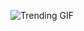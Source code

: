 ![Trending GIF](https://media4.giphy.com/media/v1.Y2lkPThiYjIxNzcyc2t2d216YXM1YzNjYWVvY21kZmJ1Y3R4c2xmbjFkMmJxNmNubmZrZiZlcD12MV9naWZzX3NlYXJjaCZjdD1n/bGgsc5mWoryfgKBx1u/giphy.gif)

